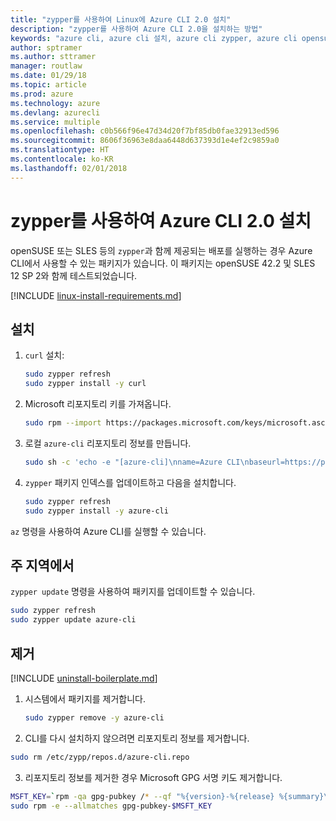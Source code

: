```yaml
---
title: "zypper를 사용하여 Linux에 Azure CLI 2.0 설치"
description: "zypper를 사용하여 Azure CLI 2.0을 설치하는 방법"
keywords: "azure cli, azure cli 설치, azure cli zypper, azure cli opensuse, azure cli sle"
author: sptramer
ms.author: sttramer
manager: routlaw
ms.date: 01/29/18
ms.topic: article
ms.prod: azure
ms.technology: azure
ms.devlang: azurecli
ms.service: multiple
ms.openlocfilehash: c0b566f96e47d34d20f7bf85db0fae32913ed596
ms.sourcegitcommit: 8606f36963e8daa6448d637393d1e4ef2c9859a0
ms.translationtype: HT
ms.contentlocale: ko-KR
ms.lasthandoff: 02/01/2018
---
```

# <a name="install-azure-cli-20-with-zypper"></a>zypper를 사용하여 Azure CLI 2.0 설치

openSUSE 또는 SLES 등의 `zypper`과 함께 제공되는 배포를 실행하는 경우 Azure CLI에서 사용할 수 있는 패키지가 있습니다. 이 패키지는 openSUSE 42.2 및 SLES 12 SP 2와 함께 테스트되었습니다.

[!INCLUDE [linux-install-requirements.md](includes/linux-install-requirements.md)]

## <a name="install"></a>설치

1. `curl` 설치:

   ```bash
   sudo zypper refresh
   sudo zypper install -y curl
   ```

2. Microsoft 리포지토리 키를 가져옵니다.

   ```bash
   sudo rpm --import https://packages.microsoft.com/keys/microsoft.asc
   ```

3. 로컬 `azure-cli` 리포지토리 정보를 만듭니다.

   ```bash
   sudo sh -c 'echo -e "[azure-cli]\nname=Azure CLI\nbaseurl=https://packages.microsoft.com/yumrepos/azure-cli\nenabled=1\ntype=rpm-md\ngpgcheck=1\ngpgkey=https://packages.microsoft.com/keys/microsoft.asc" > /etc/zypp/repos.d/azure-cli.repo'
   ```

4. `zypper` 패키지 인덱스를 업데이트하고 다음을 설치합니다.

   ```bash
   sudo zypper refresh
   sudo zypper install -y azure-cli
   ```

`az` 명령을 사용하여 Azure CLI를 실행할 수 있습니다.

## <a name="update"></a>주 지역에서

`zypper update` 명령을 사용하여 패키지를 업데이트할 수 있습니다.

```bash
sudo zypper refresh
sudo zypper update azure-cli
```

## <a name="uninstall"></a>제거

[!INCLUDE [uninstall-boilerplate.md](includes/uninstall-boilerplate.md)]

1. 시스템에서 패키지를 제거합니다.

    ```bash
    sudo zypper remove -y azure-cli
    ```

2. CLI를 다시 설치하지 않으려면 리포지토리 정보를 제거합니다.

  ```bash
  sudo rm /etc/zypp/repos.d/azure-cli.repo
  ```

3. 리포지토리 정보를 제거한 경우 Microsoft GPG 서명 키도 제거합니다.

  ```bash
  MSFT_KEY=`rpm -qa gpg-pubkey /* --qf "%{version}-%{release} %{summary}\n" | grep Microsoft | awk '{print $1}'`
  sudo rpm -e --allmatches gpg-pubkey-$MSFT_KEY
  ```

